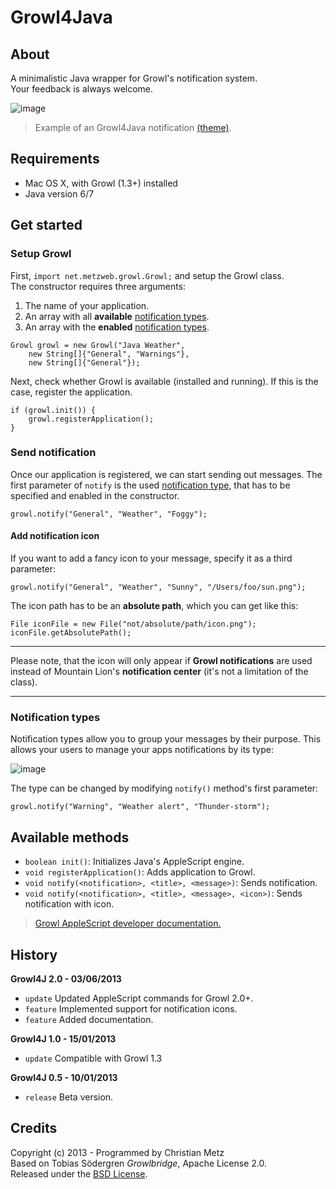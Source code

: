 # Growl4Java

## About

A minimalistic Java wrapper for Growl's notification system.  
Your feedback is always welcome.

![image](http://cl.ly/image/2D0i1U1q1x1v/growl4j.png)

> Example of an Growl4Java notification [(theme)](http://pixelb.in/howl-a-modern-rounded-growl-theme-381/).

## Requirements

- Mac OS X, with Growl (1.3+) installed
- Java version 6/7

## Get started

### Setup Growl

First, `import net.metzweb.growl.Growl;` and setup the Growl class.  
The constructor requires three arguments:

1. The name of your application.
2. An array with all **available** [notification types](#notification-types).
3. An array with the **enabled** [notification types](#notification-types).

```
Growl growl = new Growl("Java Weather",
	new String[]{"General", "Warnings"},
	new String[]{"General"});
```

Next, check whether Growl is available (installed and running). If this is the case, register the application.

```
if (growl.init()) {
	growl.registerApplication();
}
```

### Send notification

Once our application is registered, we can start sending out messages. The first parameter of `notify` is the used [notification type](#notification-types), that has to be specified and enabled in the constructor.

```
growl.notify("General", "Weather", "Foggy");
```

#### Add notification icon

If you want to add a fancy icon to your message, specify it as a third parameter:

```
growl.notify("General", "Weather", "Sunny", "/Users/foo/sun.png");
```

The icon path has to be an **absolute path**, which you can get like this:

```
File iconFile = new File("not/absolute/path/icon.png");
iconFile.getAbsolutePath();
```

---

Please note, that the icon will only appear if **Growl notifications** are used instead of Mountain Lion's **notification center** (it's not a limitation of the class).

---

### Notification types

Notification types allow you to group your messages by their purpose. This allows your users to manage your apps notifications by its type: 

![image](http://cl.ly/image/1I1w2t0f0n14/notification-types.png)

The type can be changed by modifying `notify()` method's first parameter:

```
growl.notify("Warning", "Weather alert", "Thunder-storm");
```

## Available methods ##

- `boolean init()`: Initializes Java's AppleScript engine.
- `void registerApplication()`: Adds application to Growl.
- `void notify(<notification>, <title>, <message>)`: Sends notification.
- `void notify(<notification>, <title>, <message>, <icon>)`: Sends notification with icon.

> [Growl AppleScript developer documentation.](http://growl.info/documentation/applescript-support.php)

## History ##

**Growl4J 2.0 - 03/06/2013**

- `update` Updated AppleScript commands for Growl 2.0+.
- `feature` Implemented support for notification icons.
- `feature` Added documentation.

**Growl4J 1.0 - 15/01/2013**

- `update` Compatible with Growl 1.3

**Growl4J 0.5 - 10/01/2013**

- `release` Beta version.

## Credits ##

Copyright (c) 2013 - Programmed by Christian Metz  
Based on Tobias Södergren *Growlbridge*, Apache License 2.0.  
Released under the [BSD License](http://www.opensource.org/licenses/bsd-license.php).